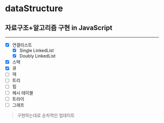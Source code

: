 # dataStructure

## 자료구조+알고리즘 구현 in JavaScript

---

- [x] 연결리스트
  - [x] Single LinkedList
  - [x] Doubly LinkedList
- [x] 스택
- [x] 큐
- [ ] 덱
- [ ] 트리
- [ ] 힙
- [ ] 헤시 테이블
- [ ] 트라이
- [ ] 그래프

> 구현하는대로 순차적인 업데이트
